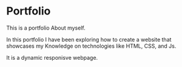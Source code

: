 # Portfolio
This is a portfolio About myself. 

In this portfolio I have been exploring how to create a website that showcases my Knowledge on technologies like HTML, CSS, and Js.

It is a dynamic responisve webpage. 
